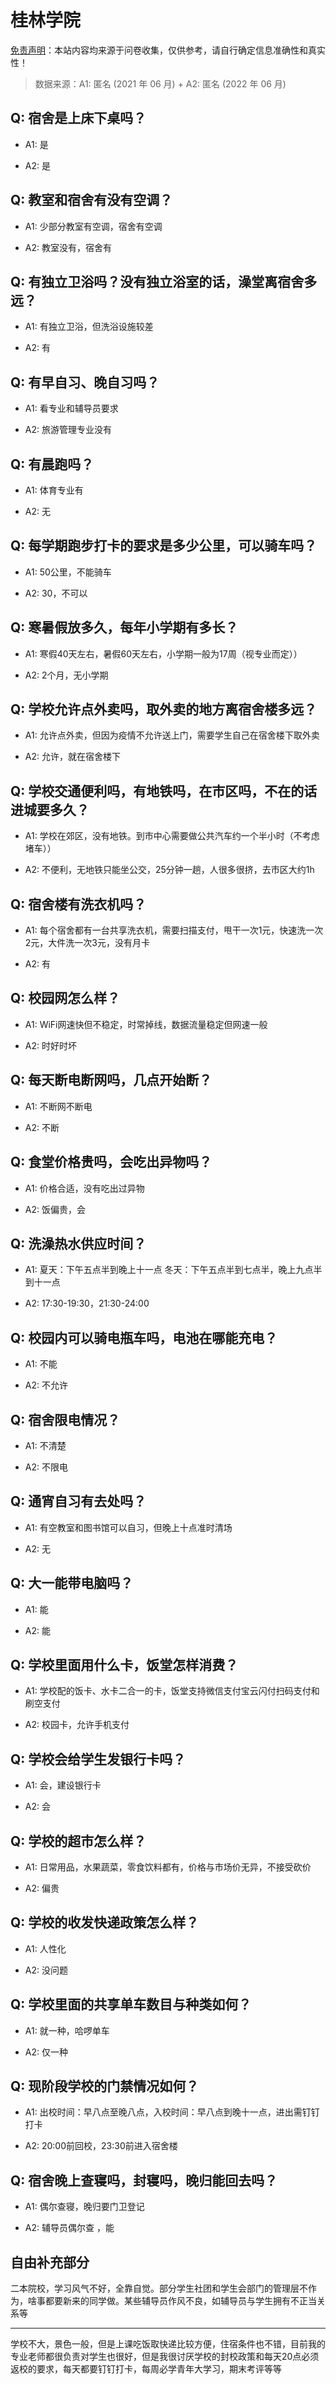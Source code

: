 # 桂林学院

[免责声明](https://colleges.chat/#_3)：本站内容均来源于问卷收集，仅供参考，请自行确定信息准确性和真实性！

> 数据来源：A1: 匿名 (2021 年 06 月) + A2: 匿名 (2022 年 06 月)

## Q: 宿舍是上床下桌吗？

- A1: 是

- A2: 是

## Q: 教室和宿舍有没有空调？

- A1: 少部分教室有空调，宿舍有空调

- A2: 教室没有，宿舍有

## Q: 有独立卫浴吗？没有独立浴室的话，澡堂离宿舍多远？

- A1: 有独立卫浴，但洗浴设施较差

- A2: 有

## Q: 有早自习、晚自习吗？

- A1: 看专业和辅导员要求

- A2: 旅游管理专业没有

## Q: 有晨跑吗？

- A1: 体育专业有

- A2: 无

## Q: 每学期跑步打卡的要求是多少公里，可以骑车吗？

- A1: 50公里，不能骑车

- A2: 30，不可以

## Q: 寒暑假放多久，每年小学期有多长？

- A1: 寒假40天左右，暑假60天左右，小学期一般为17周（视专业而定））

- A2: 2个月，无小学期

## Q: 学校允许点外卖吗，取外卖的地方离宿舍楼多远？

- A1: 允许点外卖，但因为疫情不允许送上门，需要学生自己在宿舍楼下取外卖

- A2: 允许，就在宿舍楼下

## Q: 学校交通便利吗，有地铁吗，在市区吗，不在的话进城要多久？

- A1: 学校在郊区，没有地铁。到市中心需要做公共汽车约一个半小时（不考虑堵车））

- A2: 不便利，无地铁只能坐公交，25分钟一趟，人很多很挤，去市区大约1h

## Q: 宿舍楼有洗衣机吗？

- A1: 每个宿舍都有一台共享洗衣机，需要扫描支付，甩干一次1元，快速洗一次2元，大件洗一次3元，没有月卡

- A2: 有

## Q: 校园网怎么样？

- A1: WiFi网速快但不稳定，时常掉线，数据流量稳定但网速一般

- A2: 时好时坏

## Q: 每天断电断网吗，几点开始断？

- A1: 不断网不断电

- A2: 不断

## Q: 食堂价格贵吗，会吃出异物吗？

- A1: 价格合适，没有吃出过异物

- A2: 饭偏贵，会

## Q: 洗澡热水供应时间？

- A1: 夏天：下午五点半到晚上十一点    冬天：下午五点半到七点半，晚上九点半到十一点

- A2: 17:30-19:30，21:30-24:00

## Q: 校园内可以骑电瓶车吗，电池在哪能充电？

- A1: 不能

- A2: 不允许

## Q: 宿舍限电情况？

- A1: 不清楚

- A2: 不限电

## Q: 通宵自习有去处吗？

- A1: 有空教室和图书馆可以自习，但晚上十点准时清场

- A2: 无

## Q: 大一能带电脑吗？

- A1: 能

- A2: 能

## Q: 学校里面用什么卡，饭堂怎样消费？

- A1: 学校配的饭卡、水卡二合一的卡，饭堂支持微信支付宝云闪付扫码支付和刷空支付

- A2: 校园卡，允许手机支付

## Q: 学校会给学生发银行卡吗？

- A1: 会，建设银行卡

- A2: 会

## Q: 学校的超市怎么样？

- A1: 日常用品，水果蔬菜，零食饮料都有，价格与市场价无异，不接受砍价

- A2: 偏贵

## Q: 学校的收发快递政策怎么样？

- A1: 人性化

- A2: 没问题

## Q: 学校里面的共享单车数目与种类如何？

- A1: 就一种，哈啰单车

- A2: 仅一种

## Q: 现阶段学校的门禁情况如何？

- A1: 出校时间：早八点至晚八点，入校时间：早八点到晚十一点，进出需钉钉打卡

- A2: 20:00前回校，23:30前进入宿舍楼

## Q: 宿舍晚上查寝吗，封寝吗，晚归能回去吗？

- A1: 偶尔查寝，晚归要门卫登记

- A2: 辅导员偶尔查 ，能

## 自由补充部分

二本院校，学习风气不好，全靠自觉。部分学生社团和学生会部门的管理层不作为，啥事都要新来的同学做。某些辅导员作风不良，如辅导员与学生拥有不正当关系等

***

学校不大，景色一般，但是上课吃饭取快递比较方便，住宿条件也不错，目前我的专业老师都很负责对学生也很好，但是我很讨厌学校的封校政策和每天20点必须返校的要求，每天都要钉钉打卡，每周必学青年大学习，期末考评等等